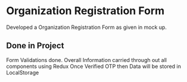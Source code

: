 # Organization Registration Form

Developed a Organization Registration Form as given in mock up.

## Done in Project

Form Validations done.
Overall Information carried through out all components using Redux
Once Verified OTP then Data will be stored in LocalStorage
